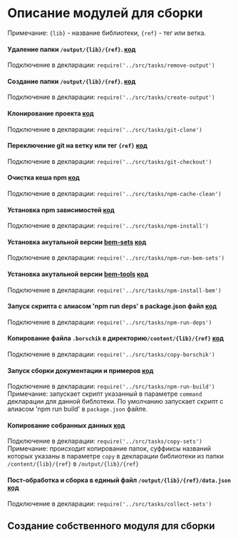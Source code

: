 # Описание модулей для сборки

Примечание: `{lib}` - название библиотеки, `{ref}` - тег или ветка.

#### Удаление папки `/output/{lib}/{ref}`. [код]('../src/tasks/remove-output.js')

Подключение в декларации: `require('../src/tasks/remove-output')`

#### Создание папки `/output/{lib}/{ref}`. [код]('../src/tasks/create-output.js')

Подключение в декларации: `require('../src/tasks/create-output')`

#### Клонирование проекта [код]('../src/tasks/git-clone.js')

Подключение в декларации: `require('../src/tasks/git-clone')`

#### Переключение git на ветку или тег `{ref}` [код]('../src/tasks/git-checkout.js')

Подключение в декларации: `require('../src/tasks/git-checkout')`

#### Очистка кеша npm [код]('../src/tasks/npm-cache-clean.js')

Подключение в декларации: `require('../src/tasks/npm-cache-clean')`

#### Установка npm зависимостей [код]('../src/tasks/npm-install.js')

Подключение в декларации: `require('../src/tasks/npm-install')`

#### Установка акутальной версии [bem-sets](https://github.com/bem/bem-sets) [код]('../src/tasks/npm-run-bem-sets.js')

Подключение в декларации: `require('../src/tasks/npm-run-bem-sets')`

#### Установка акутальной версии [bem-tools](https://github.com/bem/bem-tools) [код]('../src/tasks/npm-install-bem.js')

Подключение в декларации: `require('../src/tasks/npm-install-bem')`

#### Запуск скрипта с алиасом 'npm run deps' в package.json файл [код]('../src/tasks/npm-run-deps.js')

Подключение в декларации: `require('../src/tasks/npm-run-deps')`

#### Копирование файла `.borschik` в директорию`/content/{lib}/{ref}` [код]('../src/tasks/copy-borschik.js')

Подключение в декларации: `require('../src/tasks/copy-borschik')`

#### Запуск сборки документации и примеров [код]('../src/tasks/npm-run-build.js')

Подключение в декларации: `require('../src/tasks/npm-run-build')`
Примечание: запускает скрипт указанный в параметре `command` декларации для данной библотеки.
            По умолчанию запускает скрипт с алиасом 'npm run build' в `package.json` файле.

#### Копирование собранных данных [код]('../src/tasks/copy-sets.js')

Подключение в декларации: `require('../src/tasks/copy-sets')`
Примечание: происходит копирование папок, суффиксы названий которых указаны в параметре `copy` в декларации библиотеки
из папки `/content/{lib}/{ref}` в `/output/{lib}/{ref}`

#### Пост-обработка и сборка в единый файл `/output/{lib}/{ref}/data.json` [код]('../src/tasks/collect-sets.js')

Подключение в декларации: `require('../src/tasks/collect-sets')`


## Создание собственного модуля для сборки
